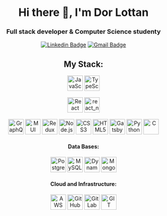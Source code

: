 <h1 align="center">Hi there 👋, I'm Dor Lottan</h1>
<h3 align="center">Full stack developer & Computer Science studenty</h3>

<div align="center">
  
[![Linkedin Badge](https://img.shields.io/badge/-Linkedin-blue?style=flat-square&logo=Linkedin&logoColor=white&link=https://www.linkedin.com/in/dor-lottan//)](https://www.linkedin.com/in/dor-lottan/)
[![Gmail Badge](https://img.shields.io/badge/-dor.lottan@gmail.com-c14438?style=flat-square&logo=Gmail&logoColor=white&link=mailto:dor.lottan@gmail.com)](mailto:dor.lottan@gmail.com)

<h2>My Stack:</h2>
<p> 
  
<p>
<img src="https://img.shields.io/badge/JavaScript-F7DF1E?style=for-the-badge&logo=javascript&logoColor=black" alt="JavaScript" height="40"/>
<img src="https://img.shields.io/badge/TypeScript-007ACC?style=for-the-badge&logo=typescript&logoColor=white" alt="TypeScript" height="40"/>
</p>

<p>
<img src="https://img.shields.io/badge/React-20232A?style=for-the-badge&logo=react&logoColor=61DAFB" alt="React" height="40"/>
<img src="https://img.shields.io/badge/react_native-20232A?style=for-the-badge&logo=react&logoColor=61DAFB" alt="react_native" height="40"/>
</p>

<img src="https://img.shields.io/badge/GraphQL-FF9900.svg?style=for-the-badge&logo=GraphQL&logoColor=%2361DAFB" alt="GraphQL" height="40"/>
<img src="https://img.shields.io/badge/Material--UI-0081CB?style=for-the-badge&logo=material-ui&logoColor=white" alt="MUI" height="40"/>
<img src="https://img.shields.io/badge/Redux-593D88?style=for-the-badge&logo=redux&logoColor=white" alt="Redux" height="40"/>
<img src="https://img.shields.io/badge/Node.js-43853D?style=for-the-badge&logo=node.js&logoColor=white" alt="Node.js" height="40"/>
<img src="https://img.shields.io/badge/CSS3-1572B6?style=for-the-badge&logo=css3&logoColor=white" alt="CSS3" height="40"/>
<img src="https://img.shields.io/badge/HTML5-E34F26?style=for-the-badge&logo=html5&logoColor=white" alt="HTML5" height="40"/>
<img src="https://img.shields.io/badge/Gatsby-663399?style=for-the-badge&logo=gatsby&logoColor=white" alt="Gatsby" height="40"/>

<img src="https://img.shields.io/badge/Python-3776AB?style=for-the-badge&logo=python&logoColor=white" alt="Python" height="40"/>
<img src="https://img.shields.io/badge/C-00599C?style=for-the-badge&logo=c&logoColor=white" alt="C" height="40"/>


<h4>Data Bases:</h3>
<p>
<img src="https://img.shields.io/badge/PostgreSQL-316192?style=for-the-badge&logo=postgresql&logoColor=white" alt="PostgreSQL" height="40"/>
<img src="https://img.shields.io/badge/MySQL-00000F?style=for-the-badge&logo=mysql&logoColor=white" alt="MySQL" height="40"/>
<img src="https://img.shields.io/badge/Amazon%20DynamoDB-4053D6?style=for-the-badge&logo=Amazon%20DynamoDB&logoColor=white" alt="DynamoDB" height="40"/>
<img src="https://img.shields.io/badge/MongoDB-4EA94B?style=for-the-badge&logo=mongodb&logoColor=white" alt="MongoDB" height="40"/>
</p>

<h4>Cloud and Infrastructure:</h3>
<p>
<img src="https://img.shields.io/badge/Amazon_AWS-232F3E?style=for-the-badge&logo=amazon-aws&logoColor=white" alt="AWS" height="40"/>
<img src="https://img.shields.io/badge/GitHub-100000?style=for-the-badge&logo=github&logoColor=white" alt="GitHub" height="40"/> 
<img src="https://img.shields.io/badge/GitLab-330F63?style=for-the-badge&logo=gitlab&logoColor=white" alt="GitLab" height="40"/>
<img src="https://img.shields.io/badge/GIT-E44C30?style=for-the-badge&logo=git&logoColor=white" alt="GIT" height="40"/>
</p>
  
</p>

</div>
